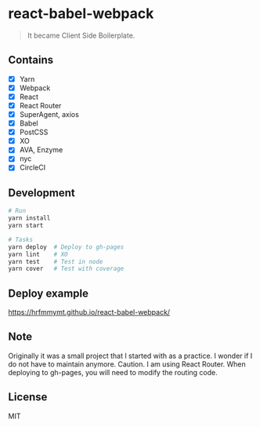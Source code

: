 # react-babel-webpack

> It became Client Side Boilerplate.

## Contains

- [x] Yarn
- [x] Webpack
- [x] React
- [x] React Router
- [x] SuperAgent, axios
- [x] Babel
- [x] PostCSS
- [x] XO
- [x] AVA, Enzyme
- [x] nyc
- [x] CircleCI

## Development

```sh
# Run
yarn install
yarn start

# Tasks
yarn deploy  # Deploy to gh-pages
yarn lint    # XO
yarn test    # Test in node
yarn cover   # Test with coverage
```

## Deploy example

https://hrfmmymt.github.io/react-babel-webpack/

## Note

Originally it was a small project that I started with as a practice. I wonder if I do not have to maintain anymore.
Caution. I am using React Router. When deploying to gh-pages, you will need to modify the routing code.

## License

MIT
